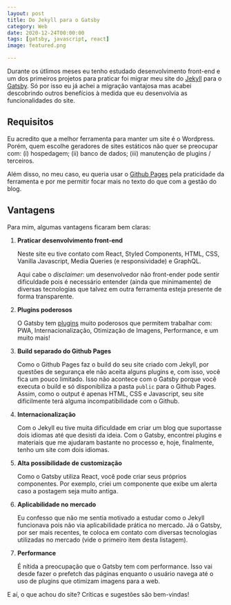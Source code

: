 ```yaml
---
layout: post
title: Do Jekyll para o Gatsby
category: Web
date: 2020-12-24T00:00:00
tags: [gatsby, javascript, react]
image: featured.png

---
```


Durante os útlimos meses eu tenho estudado desenvolvimento front-end e um dos primeiros projetos para praticar foi migrar meu site do [Jekyll](https://jekyllrb.com/) para o [Gatsby](https://www.gatsbyjs.com/). Só por isso eu já achei a migração vantajosa mas acabei descobrindo outros benefícios à medida que eu desenvolvia as funcionalidades do site.

## Requisitos

Eu acredito que a melhor ferramenta para manter um site é o Wordpress. Porém, quem escolhe geradores de sites estáticos não quer se preocupar com: (i) hospedagem; (ii) banco de dados; (iii) manutenção de plugins / terceiros.

Além disso, no meu caso, eu queria usar o [Github Pages](https://pages.github.com/) pela praticidade da ferramenta e por me permitir focar mais no texto do que com a gestão do blog.

## Vantagens

Para mim, algumas vantagens ficaram bem claras:

1. **Praticar desenvolvimento front-end**

   Neste site eu tive contato com React, Styled Components, HTML, CSS, Vanilla Javascript, Media Queries (e responsividade) e GraphQL.

   Aqui cabe o _disclaimer_: um desenvolvedor não front-ender pode sentir dificuldade pois é necessário entender (ainda que minimamente) de diversas tecnologias que talvez em outra ferramenta esteja presente de forma transparente.

2. **Plugins poderosos**

   O Gatsby tem [plugins](https://www.gatsbyjs.com/plugins) muito poderosos que permitem trabalhar com: PWA, Internacionalização, Otimização de Imagens, Performance, e um muito mais!

3. **Build separado do Github Pages**

   Como o Github Pages faz o build do seu site criado com Jekyll, por questões de segurança ele não aceita alguns plugins e, com isso, você fica um pouco limitado. Isso não acontece com o Gatsby porque você executa o build e só disponibiliza a pasta `public` para o Github Pages. Assim, como o output é apenas HTML, CSS e Javascript, seu site dificilmente terá alguma incompatibilidade com o Github.

4. **Internacionalização**

   Com o Jekyll eu tive muita dificuldade em criar um blog que suportasse dois idiomas até que desisti da ideia. Com o Gatsby, encontrei plugins e materiais que me ajudaram bastante no processo e, hoje, finalmente, tenho um site com dois idiomas.

5. **Alta possibilidade de customização**

   Como o Gatsby utiliza React, você pode criar seus próprios componentes. Por exemplo, criei um componente que exibe um alerta caso a postagem seja muito antiga.

6. **Aplicabilidade no mercado**

   Eu confesso que não me sentia motivado a estudar como o Jekyll funcionava pois não via aplicabilidade prática no mercado. Já o Gatsby, por ser mais recentes, te coloca em contato com diversas tecnologias utilizadas no mercado (vide o primeiro item desta listagem).

7. **Performance**

   É nítida a preocupação que o Gatsby tem com performance. Isso vai desde fazer o prefetch das páginas enquanto o usuário navega até o uso de plugins que otimizam imagens para a web.

E aí, o que achou do site? Críticas e sugestões são bem-vindas!

